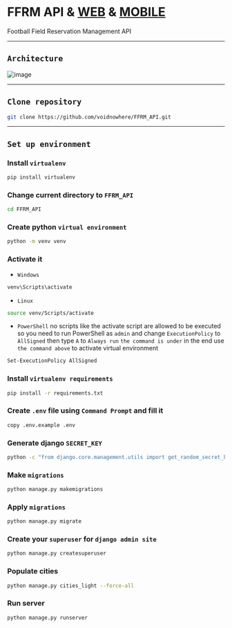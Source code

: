 # FFRM API & [WEB](https://github.com/voidnowhere/FFRM_WEB) & [MOBILE](https://github.com/voidnowhere/FFRM_MOBILE)
Football Field Reservation Management API

<hr>

## `Architecture`

![image](https://github.com/voidnowhere/FFRM_API/assets/79842485/1656bd5a-baf0-4b57-ae10-9c39a3c15298)

<hr>

## `Clone repository`
```bash
git clone https://github.com/voidnowhere/FFRM_API.git
```

<hr>

## `Set up environment`
### Install `virtualenv`
```bash
pip install virtualenv
```
### Change current directory to `FFRM_API`
```bash
cd FFRM_API
```
### Create python `virtual environment`
```bash
python -m venv venv
```
### Activate it
- `Windows`
```bash
venv\Scripts\activate
```
- `Linux`
```bash
source venv/Scripts/activate
```
- `PowerShell`
no scripts like the activate script are allowed to be executed so you need to run PowerShell as `admin` and change `ExecutionPolicy` to `AllSigned` then type `A` to `Always run` `the command is under` in the end use `the command above` to activate virtual environment
```bash
Set-ExecutionPolicy AllSigned
```
### Install `virtualenv requirements`
```bash
pip install -r requirements.txt
```
### Create `.env` file using `Command Prompt` and fill it
```bash
copy .env.example .env
```
### Generate django `SECRET_KEY`
```bash
python -c "from django.core.management.utils import get_random_secret_key; print(get_random_secret_key())"
```
### Make `migrations`
```bash
python manage.py makemigrations
```
### Apply `migrations`
```bash
python manage.py migrate
```
### Create your `superuser` for `django admin site`
```bash
python manage.py createsuperuser
```
### Populate cities
```bash
python manage.py cities_light --force-all
```
### Run server
```bash
python manage.py runserver
```
